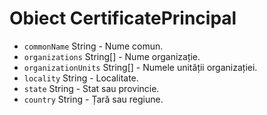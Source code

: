 # Obiect CertificatePrincipal

* `commonName` String - Nume comun.
* `organizations` String[] - Nume organizație.
* `organizationUnits` String[] - Numele unității organizației.
* `locality` String - Localitate.
* `state` String - Stat sau provincie.
* `country` String - Țară sau regiune.
